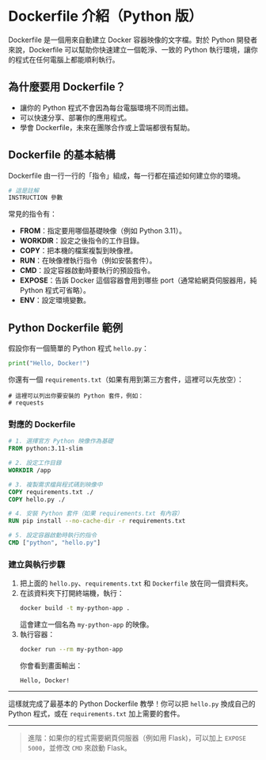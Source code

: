 # Dockerfile 介紹（Python 版）

Dockerfile 是一個用來自動建立 Docker 容器映像的文字檔。對於 Python 開發者來說，Dockerfile 可以幫助你快速建立一個乾淨、一致的 Python 執行環境，讓你的程式在任何電腦上都能順利執行。

## 為什麼要用 Dockerfile？

- 讓你的 Python 程式不會因為每台電腦環境不同而出錯。
- 可以快速分享、部署你的應用程式。
- 學會 Dockerfile，未來在團隊合作或上雲端都很有幫助。

## Dockerfile 的基本結構

Dockerfile 由一行一行的「指令」組成，每一行都在描述如何建立你的環境。

```dockerfile
# 這是註解
INSTRUCTION 參數
```

常見的指令有：

- **FROM**：指定要用哪個基礎映像（例如 Python 3.11）。
- **WORKDIR**：設定之後指令的工作目錄。
- **COPY**：把本機的檔案複製到映像裡。
- **RUN**：在映像裡執行指令（例如安裝套件）。
- **CMD**：設定容器啟動時要執行的預設指令。
- **EXPOSE**：告訴 Docker 這個容器會用到哪些 port（通常給網頁伺服器用，純 Python 程式可省略）。
- **ENV**：設定環境變數。

## Python Dockerfile 範例

假設你有一個簡單的 Python 程式 `hello.py`：

```python
print("Hello, Docker!")
```

你還有一個 `requirements.txt`（如果有用到第三方套件，這裡可以先放空）：

```
# 這裡可以列出你要安裝的 Python 套件，例如：
# requests
```

### 對應的 Dockerfile

```dockerfile
# 1. 選擇官方 Python 映像作為基礎
FROM python:3.11-slim

# 2. 設定工作目錄
WORKDIR /app

# 3. 複製需求檔與程式碼到映像中
COPY requirements.txt ./
COPY hello.py ./

# 4. 安裝 Python 套件（如果 requirements.txt 有內容）
RUN pip install --no-cache-dir -r requirements.txt

# 5. 設定容器啟動時執行的指令
CMD ["python", "hello.py"]
```

### 建立與執行步驟

1. 把上面的 `hello.py`、`requirements.txt` 和 `Dockerfile` 放在同一個資料夾。
2. 在該資料夾下打開終端機，執行：
   ```sh
   docker build -t my-python-app .
   ```
   這會建立一個名為 `my-python-app` 的映像。
3. 執行容器：
   ```sh
   docker run --rm my-python-app
   ```
   你會看到畫面輸出：
   ```
   Hello, Docker!
   ```

---

這樣就完成了最基本的 Python Dockerfile 教學！你可以把 `hello.py` 換成自己的 Python 程式，或在 `requirements.txt` 加上需要的套件。

---

> 進階：如果你的程式需要網頁伺服器（例如用 Flask)，可以加上 `EXPOSE 5000`，並修改 `CMD` 來啟動 Flask。



